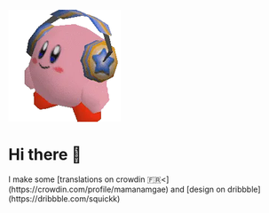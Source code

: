 ![beautiful](https://github.com/buchtioof/buchtioof/raw/main/assets/unnamed.webp) 
<h1 style="font-size= 90px">Hi there 👋</h1>
<p>I make some [translations on crowdin 🇫🇷<](https://crowdin.com/profile/mamanamgae) and [design on dribbble](https://dribbble.com/squickk)
